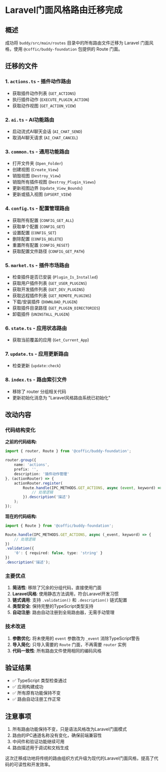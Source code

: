 # Laravel门面风格路由迁移完成

## 概述

成功将 `buddy/src/main/routes` 目录中的所有路由文件迁移为 Laravel 门面风格，使用 `@coffic/buddy-foundation` 包提供的 Route 门面。

## 迁移的文件

### 1. `actions.ts` - 插件动作路由
- 获取插件动作列表 (`GET_ACTIONS`)
- 执行插件动作 (`EXECUTE_PLUGIN_ACTION`)
- 获取动作视图 (`GET_ACTION_VIEW`)

### 2. `ai.ts` - AI功能路由
- 启动流式AI聊天会话 (`AI_CHAT_SEND`)
- 取消AI聊天请求 (`AI_CHAT_CANCEL`)

### 3. `common.ts` - 通用功能路由
- 打开文件夹 (`Open_Folder`)
- 创建视图 (`Create_View`)
- 销毁视图 (`Destroy_View`)
- 销毁所有插件视图 (`Destroy_Plugin_Views`)
- 更新视图边界 (`Update_View_Bounds`)
- 更新或插入视图 (`UPSERT_VIEW`)

### 4. `config.ts` - 配置管理路由
- 获取所有配置 (`CONFIG_GET_ALL`)
- 获取单个配置 (`CONFIG_GET`)
- 设置配置 (`CONFIG_SET`)
- 删除配置 (`CONFIG_DELETE`)
- 重置所有配置 (`CONFIG_RESET`)
- 获取配置文件路径 (`CONFIG_GET_PATH`)

### 5. `market.ts` - 插件市场路由
- 检查插件是否已安装 (`Plugin_Is_Installed`)
- 获取用户插件列表 (`GET_USER_PLUGINS`)
- 获取开发插件列表 (`GET_DEV_PLUGINS`)
- 获取远程插件列表 (`GET_REMOTE_PLUGINS`)
- 下载/安装插件 (`DOWNLOAD_PLUGIN`)
- 获取插件目录路径 (`GET_PLUGIN_DIRECTORIES`)
- 卸载插件 (`UNINSTALL_PLUGIN`)

### 6. `state.ts` - 应用状态路由
- 获取当前覆盖的应用 (`Get_Current_App`)

### 7. `update.ts` - 应用更新路由
- 检查更新 (`update:check`)

### 8. `index.ts` - 路由索引文件
- 移除了 router 分组相关代码
- 更新初始化消息为 "Laravel风格路由系统已初始化"

## 改动内容

### 代码结构变化
**之前的代码结构:**
```typescript
import { router, Route } from '@coffic/buddy-foundation';

router.group({
    name: 'actions',
    prefix: '',
    description: '插件动作管理'
}, (actionRouter) => {
    actionRouter.register(
        Route.handle(IPC_METHODS.GET_ACTIONS, async (event, keyword) => {
            // 处理逻辑
        }).description('描述')
    );
});
```

**现在的代码结构:**
```typescript
import { Route } from '@coffic/buddy-foundation';

Route.handle(IPC_METHODS.GET_ACTIONS, async (_event, keyword) => {
    // 处理逻辑
})
.validation({
    '0': { required: false, type: 'string' }
})
.description('描述');
```

### 主要优点

1. **简洁性**: 移除了冗余的分组代码，直接使用门面
2. **Laravel风格**: 使用静态方法调用，符合Laravel开发习惯
3. **链式调用**: 支持 `.validation()` 和 `.description()` 链式配置
4. **类型安全**: 保持完整的TypeScript类型支持
5. **自动注册**: 路由自动注册到全局路由器，无需手动管理

### 技术改进

1. **参数优化**: 将未使用的 `event` 参数改为 `_event` 消除TypeScript警告
2. **导入简化**: 只导入需要的 `Route` 门面，不再需要 `router` 实例
3. **代码一致性**: 所有路由文件使用相同的编码风格

## 验证结果

- ✅ TypeScript 类型检查通过
- ✅ 应用构建成功
- ✅ 所有原有功能保持不变
- ✅ 路由自动注册工作正常

## 注意事项

1. 所有路由功能保持不变，只是语法风格改为Laravel门面模式
2. 路由的IPC通道名称没有变化，确保前端兼容性
3. 中间件和验证功能继续可用
4. 路由描述用于调试和文档生成

这次迁移成功地将传统的路由组织方式升级为现代的Laravel门面风格，提高了代码的可读性和开发效率。 